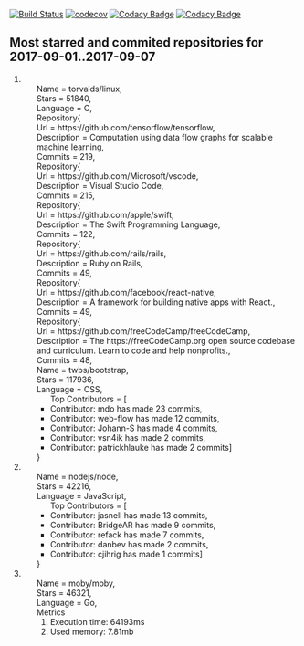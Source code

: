 [![Build Status](https://travis-ci.org/KithStrelets/GitHub_API_Java.svg?branch=master)](https://travis-ci.org/KithStrelets/GitHub_API_Java)
[![codecov](https://codecov.io/gh/KithStrelets/GitHub_API_Java/branch/master/graph/badge.svg)](https://codecov.io/gh/KithStrelets/GitHub_API_Java)
[![Codacy Badge](https://api.codacy.com/project/badge/Grade/4e9b242d840a4f35a6633bea011ad81f)](https://www.codacy.com/app/KithStrelets/GitHub_API_Java?utm_source=github.com&amp;utm_medium=referral&amp;utm_content=KithStrelets/GitHub_API_Java&amp;utm_campaign=Badge_Grade)
[![Codacy Badge](https://api.codacy.com/project/badge/Coverage/4e9b242d840a4f35a6633bea011ad81f)](https://www.codacy.com/app/KithStrelets/GitHub_API_Java?utm_source=github.com&amp;utm_medium=referral&amp;utm_content=KithStrelets/GitHub_API_Java&amp;utm_campaign=Badge_Coverage)

## Most starred and commited repositories for 2017-09-01..2017-09-07
<ol>
<li><ul style="list-style-type: none;>Repository{
	<li style="list-style-type: none;>Name = torvalds/linux, </li>
	<li style="list-style-type: none;>Url = https://github.com/torvalds/linux, </li>
	<li style="list-style-type: none;>Stars = 51840, </li>
	<li style="list-style-type: none;>Description = Linux kernel source tree, </li>
	<li style="list-style-type: none;>Language = C, </li>
	<li style="list-style-type: none;>Commits = 991, </li>
	<ul>Top Contributors = [
	<li>Contributor:  has made 230 commits, 
	<li>Contributor: torvalds has made 194 commits, </li>
	<li>Contributor: davem330 has made 142 commits, </li>
	<li>Contributor: ralfbaechle has made 78 commits, </li>
	<li>Contributor: lag-linaro has made 43 commits]</li>
        </ul></li>
}</ul></li>
<li><ul style="list-style-type: none;>Repository{
	<li style="list-style-type: none;>Name = tensorflow/tensorflow, </li>
	<li style="list-style-type: none;>Url = https://github.com/tensorflow/tensorflow, </li>
	<li style="list-style-type: none;>Stars = 76906, </li>
	<li style="list-style-type: none;>Description = Computation using data flow graphs for scalable machine learning, </li>
	<li style="list-style-type: none;>Language = C++, </li>
	<li style="list-style-type: none;>Commits = 219, </li>
	<li style="list-style-type: none;><ul>Top Contributors = [
	<li>Contributor: tensorflower-gardener has made 117 commits, </li>
	<li>Contributor: martinwicke has made 61 commits, </li>
	<li>Contributor: web-flow has made 18 commits, </li>
	<li>Contributor: gunan has made 3 commits, </li>
	<li>Contributor: yardstick17 has made 3 commits]</li>
        </ul></li>
}</ul></li>
<li><ul style="list-style-type: none;>Repository{
	<li style="list-style-type: none;>Name = Microsoft/vscode, </li>
	<li style="list-style-type: none;>Url = https://github.com/Microsoft/vscode, </li>
	<li style="list-style-type: none;>Stars = 38133, </li>
	<li style="list-style-type: none;>Description = Visual Studio Code, </li>
	<li style="list-style-type: none;>Language = TypeScript, </li>
	<li style="list-style-type: none;>Commits = 215, </li>
	<li style="list-style-type: none;><ul>Top Contributors = [
	<li>Contributor: joaomoreno has made 51 commits, </li>
	<li>Contributor: bpasero has made 43 commits, </li>
	<li>Contributor: sandy081 has made 26 commits, </li>
	<li>Contributor: jrieken has made 26 commits, </li>
	<li>Contributor: isidorn has made 15 commits]</li>
        </ul></li>
}</ul></li>
<li><ul style="list-style-type: none;>Repository{
	<li style="list-style-type: none;>Name = apple/swift, </li>
	<li style="list-style-type: none;>Url = https://github.com/apple/swift, </li>
	<li style="list-style-type: none;>Stars = 41424, </li>
	<li style="list-style-type: none;>Description = The Swift Programming Language, </li>
	<li style="list-style-type: none;>Language = C++,</li> 
	<li style="list-style-type: none;>Commits = 122, </li>
	<li style="list-style-type: none;><ul>Top Contributors = [
	<li>Contributor: web-flow has made 48 commits, </li>
	<li>Contributor: slavapestov has made 23 commits, </li>
	<li>Contributor: gottesmm has made 12 commits, </li>
	<li>Contributor: graydon has made 7 commits, </li>
	<li>Contributor: aschwaighofer has made 6 commits]</li>
        </ul></li>
}</ul></li>
<li><ul style="list-style-type: none;>Repository{
	<li style="list-style-type: none;>Name = rails/rails, </li>
	<li style="list-style-type: none;>Url = https://github.com/rails/rails, </li>
	<li style="list-style-type: none;>Stars = 37635, </li>
	<li style="list-style-type: none;>Description = Ruby on Rails, </li>
	<li style="list-style-type: none;>Language = Ruby, </li>
	<li style="list-style-type: none;>Commits = 49, </li>
	<li style="list-style-type: none;><ul>Top Contributors = [
	<li>Contributor: kamipo has made 15 commits, </li>
	<li>Contributor: web-flow has made 13 commits, </li>
	<li>Contributor: matthewd has made 7 commits, </li>
	<li>Contributor: y-yagi has made 4 commits, </li>
	<li>Contributor: koic has made 2 commits]</li>
        </ul></li>
}</ul></li>
<li><ul style="list-style-type: none;>Repository{
	<li style="list-style-type: none;>Name = facebook/react-native, </li>
	<li style="list-style-type: none;>Url = https://github.com/facebook/react-native, </li>
	<li style="list-style-type: none;>Stars = 55790, </li>
	<li style="list-style-type: none;>Description = A framework for building native apps with React., </li>
	<li style="list-style-type: none;>Language = JavaScript, </li>
	<li style="list-style-type: none;>Commits = 49, </li>
	<li style="list-style-type: none;><ul>Top Contributors = [
	<li>Contributor: facebook-github-bot has made 49 commits]</li>
        </ul></li>
}</ul></li>
<li><ul style="list-style-type: none;>Repository{
	<li style="list-style-type: none;>Name = freeCodeCamp/freeCodeCamp, </li>
	<li style="list-style-type: none;>Url = https://github.com/freeCodeCamp/freeCodeCamp, </li>
	<li style="list-style-type: none;>Stars = 291417, </li>
	<li style="list-style-type: none;>Description = The https://freeCodeCamp.org open source codebase and curriculum. Learn to code and help nonprofits., </li>
	<li style="list-style-type: none;>Language = JavaScript, </li>
	<li style="list-style-type: none;>Commits = 48, </li>
	<li style="list-style-type: none;><ul>Top Contributors = [
	<li>Contributor: BerkeleyTrue has made 25 commits, </li>
	<li>Contributor: web-flow has made 10 commits, </li>
	<li>Contributor: QuincyLarson has made 4 commits, </li>
	<li>Contributor: beaucarnes has made 3 commits, </li>
	<li>Contributor: systimotic has made 2 commits]</li>
        </ul></li>
}</ul></li>
<li><ul>Repository{
	<li style="list-style-type: none;>Name = twbs/bootstrap, </li>
	<li style="list-style-type: none;>Url = https://github.com/twbs/bootstrap, </li>
	<li style="list-style-type: none;>Stars = 117936, </li>
	<li style="list-style-type: none;>Description = The most popular HTML, CSS, and JavaScript framework for developing responsive, mobile first projects on the web., </li>
	<li style="list-style-type: none;>Language = CSS, </li>
	<li style="list-style-type: none;>Commits = 44, </li>
	<li style="list-style-type: none;><ul>Top Contributors = [
	<li>Contributor: mdo has made 23 commits, </li>
	<li>Contributor: web-flow has made 12 commits, </li>
	<li>Contributor: Johann-S has made 4 commits, </li>
	<li>Contributor: vsn4ik has made 2 commits, </li>
	<li>Contributor: patrickhlauke has made 2 commits]</li>
        </ul></li>
}</ul></li>
<li><ul style="list-style-type: none;>Repository{
	<li style="list-style-type: none;>Name = nodejs/node, </li>
	<li style="list-style-type: none;>Url = https://github.com/nodejs/node, </li>
	<li style="list-style-type: none;>Stars = 42216, </li>
	<li style="list-style-type: none;>Description = Node.js JavaScript runtime :sparkles::turtle::rocket::sparkles:, </li>
	<li style="list-style-type: none;>Language = JavaScript, </li>
	<li style="list-style-type: none;>Commits = 39, </li>
	<li style="list-style-type: none;><ul>Top Contributors = [
	<li>Contributor: jasnell has made 13 commits, </li>
	<li>Contributor: BridgeAR has made 9 commits, </li>
	<li>Contributor: refack has made 7 commits, </li>
	<li>Contributor: danbev has made 2 commits, </li>
	<li>Contributor: cjihrig has made 1 commits]</li>
        </ul></li>
}</ul></li>
<li><ul style="list-style-type: none;>Repository{
	<li style="list-style-type: none;>Name = moby/moby, </li>
	<li style="list-style-type: none;>Url = https://github.com/moby/moby, </li>
	<li style="list-style-type: none;>Stars = 46321, </li>
	<li style="list-style-type: none;>Description = Moby Project - a collaborative project for the container ecosystem to assemble container-based systems, </li>
	<li style="list-style-type: none;>Language = Go, </li>
	<li style="list-style-type: none;>Commits = 37, </li>
	<li ><ul>Top Contributors = [
	<li>Contributor: web-flow has made 13 commits, </li>
	<li>Contributor: dnephin has made 9 commits, </li>
	<li>Contributor: ghislainbourgeois has made 4 commits, </li>
	<li>Contributor: jhowardmsft has made 2 commits, </li>
	<li>Contributor: simonferquel has made 2 commits]</li>
        </ul></li>
}</ul></li>
</ol>

## Metrics

<ol>
<li>Execution time: 64193ms</li>
<li>Used memory: 7.81mb</li>
<ol>